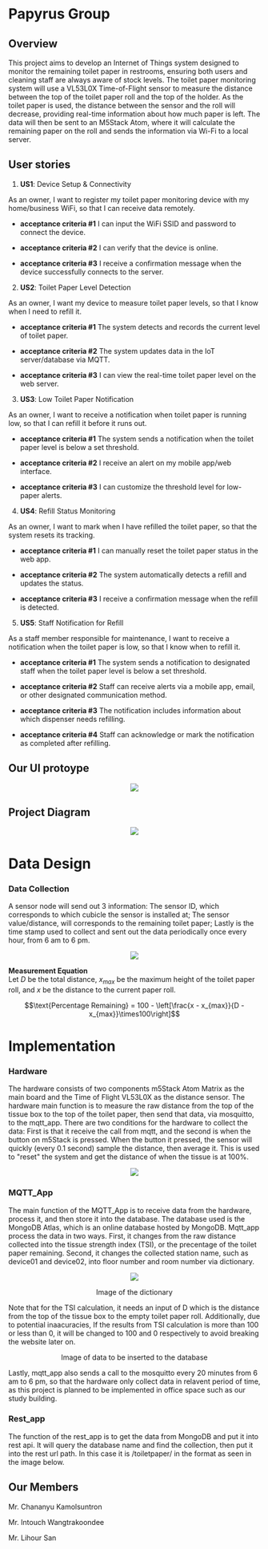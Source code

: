 # Papyrus Group
## Overview
This project aims to develop an Internet of Things system designed to monitor the remaining toilet paper in restrooms, ensuring both users and cleaning staff are always aware of stock levels. The toilet paper monitoring system will use a VL53L0X Time-of-Flight sensor to measure the distance between the top of the toilet paper roll and the top of the holder. As the toilet paper is used, the distance between the sensor and the roll will decrease, providing real-time information about how much paper is left. The data will then be sent to an M5Stack Atom, where it will calculate the remaining paper on the roll and sends the information via Wi-Fi to a local server.

## User stories 
1. **US1**: Device Setup & Connectivity

As an owner, I want to register my toilet paper monitoring device with my home/business WiFi, so that I can receive data remotely.

*   **acceptance criteria #1**
I can input the WiFi SSID and password to connect the device.

*   **acceptance criteria #2**
I can verify that the device is online.

*   **acceptance criteria #3**
I receive a confirmation message when the device successfully connects to the server.

2. **US2**: Toilet Paper Level Detection

As an owner, I want my device to measure toilet paper levels, so that I know when I need to refill it.

*  **acceptance criteria #1**
The system detects and records the current level of toilet paper.

*  **acceptance criteria #2**
The system updates data in the IoT server/database via MQTT.

*  **acceptance criteria #3**
I can view the real-time toilet paper level on the web server.

3. **US3**: Low Toilet Paper Notification

As an owner, I want to receive a notification when toilet paper is running low, so that I can refill it before it runs out.

*  **acceptance criteria #1**
The system sends a notification when the toilet paper level is below a set threshold.

*  **acceptance criteria #2**
I receive an alert on my mobile app/web interface.

*  **acceptance criteria #3**
I can customize the threshold level for low-paper alerts.

4. **US4**: Refill Status Monitoring

As an owner, I want to mark when I have refilled the toilet paper, so that the system resets its tracking.

*  **acceptance criteria #1**
I can manually reset the toilet paper status in the web app.

*  **acceptance criteria #2**
The system automatically detects a refill and updates the status.

*  **acceptance criteria #3**
I receive a confirmation message when the refill is detected.


5. **US5**: Staff Notification for Refill

As a staff member responsible for maintenance, I want to receive a notification when the toilet paper is low, so that I know when to refill it.

*  **acceptance criteria #1**
The system sends a notification to designated staff when the toilet paper level is below a set threshold.

*  **acceptance criteria #2**
Staff can receive alerts via a mobile app, email, or other designated communication method.

*  **acceptance criteria #3**
The notification includes information about which dispenser needs refilling.

*  **acceptance criteria #4**
Staff can acknowledge or mark the notification as completed after refilling.

## Our UI protoype
<p align="center">
    <img src="https://github.com/Lihour21/toilet-paper-porject-2025/blob/f4a72ec34ff5a3f937a8a101e0013c7406ba7ddc/images/image-2.png">
</p>


## Project Diagram
<p align="center">
    <img src="https://github.com/user-attachments/assets/a1c14748-8bd7-4168-9f74-5edce146eb19">
</p>

# Data Design

### Data Collection

A sensor node will send out 3 information: The sensor ID, which corresponds to which cubicle the sensor is installed at; The sensor value/distance, will corresponds to the remaining toilet paper; Lastly is the time stamp used to collect and sent out the data periodically once every hour, from 6 am to 6 pm.

<p align="center">
    <img src="https://github.com/user-attachments/assets/1b0898e4-0c95-4998-af10-7bf51473d515">
</p>

**Measurement Equation**\
Let $D$ be the total distance, $x_{max}$ be the maximum height of the toilet paper roll, and $x$ be the distance to the current paper roll.

$$\text{Percentage Remaining} = 100 - \left[\frac{x - x_{max}}{D - x_{max}}\times100\right]$$

# Implementation

### Hardware
The hardware consists of two components m5Stack Atom Matrix as the main board and the Time of Flight VL53L0X as the distance sensor. The hardware main function is to measure the raw distance from the top of the tissue box to the top of the toilet paper, then send that data, via mosquitto, to the mqtt_app. There are two conditions for the hardware to collect the data: First is that it receive the call from mqtt, and the second is when the button on m5Stack is pressed. When the button it pressed, the sensor will quickly (every 0.1 second) sample the distance, then average it. This is used to "reset" the system and get the distance of when the tissue is at 100%.

<p align="center">
    <img src="https://github.com/user-attachments/assets/9d588b4d-5946-4cd6-bf20-ec48d07e6a97">
</p>

### MQTT_App
The main function of the MQTT_App is to receive data from the hardware, process it, and then store it into the database. The database used is the MongoDB Atlas, which is an online database hosted by MongoDB. Mqtt_app process the data in two ways. First, it changes from the raw distance collected into the tissue strength index (TSI), or the precentage of the toilet paper remaining. Second, it changes the collected station name, such as device01 and device02, into floor number and room number via dictionary.
<p align="center">
    <img src="https://github.com/user-attachments/assets/ed2ed6b4-5f44-4680-963f-af99c7e6aa4e">
</p>
<p align="center">
Image of the dictionary
</p>

Note that for the TSI calculation, it needs an input of D which is the distance from the top of the tissue box to the empty toilet paper roll. Additionally, due to potential inaacuracies, If the results from TSI calculation is more than 100 or less than 0, it will be changed to 100 and 0 respectively to avoid breaking the website later on.

<p align="center>
    <img src="https://github.com/user-attachments/assets/eec7ac99-34d3-4518-9777-c1d528706cfb">
</p>
<p align="center">
Image of data to be inserted to the database
</p>

Lastly, mqtt_app also sends a call to the mosquitto every 20 minutes from 6 am to 6 pm, so that the hardware only collect data in relavent period of time, as this project is planned to be implemented in office space such as our study building.

### Rest_app
The function of the rest_app is to get the data from MongoDB and put it into rest api. It will query the database name and find the collection, then put it into the rest url path. In this case it is /toiletpaper/<floor> in the format as seen in the image below.

<p align="center>
    <img src="https://github.com/user-attachments/assets/b886d6ea-1218-496c-be44-272ff4cb139c">
</p>

## Our Members
Mr. Chananyu Kamolsuntron 

Mr. Intouch Wangtrakoondee

Mr. Lihour San
